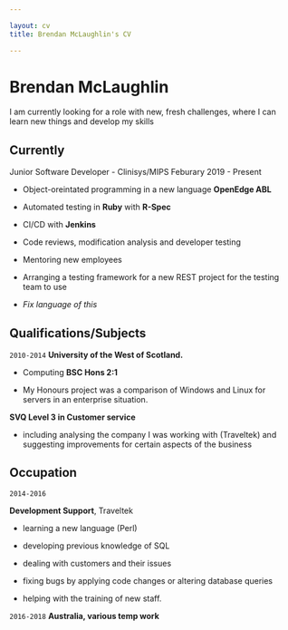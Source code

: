```yaml
---

layout: cv
title: Brendan McLaughlin's CV

---
```


# Brendan McLaughlin

I am currently looking for a role with new, fresh challenges, where I can learn new things and develop my skills 

## Currently

Junior Software Developer - Clinisys/MIPS Feburary 2019 - Present

- Object-oreintated programming in a new language **OpenEdge ABL**

- Automated testing in **Ruby** with **R-Spec**

- CI/CD with **Jenkins**

- Code reviews, modification analysis and developer testing

- Mentoring new employees

- Arranging a testing framework for a new REST project for the testing team to use

- *Fix language of this*

## Qualifications/Subjects

`2010-2014`
__University of the West of Scotland.__

- Computing **BSC Hons 2:1**

- My Honours project was a comparison of Windows and Linux for servers in an enterprise situation.

**SVQ Level 3 in Customer service** 

-  including analysing the company I was working with (Traveltek) and suggesting improvements for certain aspects of the business

## Occupation

`2014-2016` 

**Development Support**, Traveltek

- learning a new language (Perl)

- developing previous knowledge of SQL

- dealing with customers and their issues

- fixing bugs by applying code changes or altering database queries 

- helping with the training of new staff.

`2016-2018`
__Australia, various temp work__





<!-- ### Footer

Last updated: May 2013 -->
